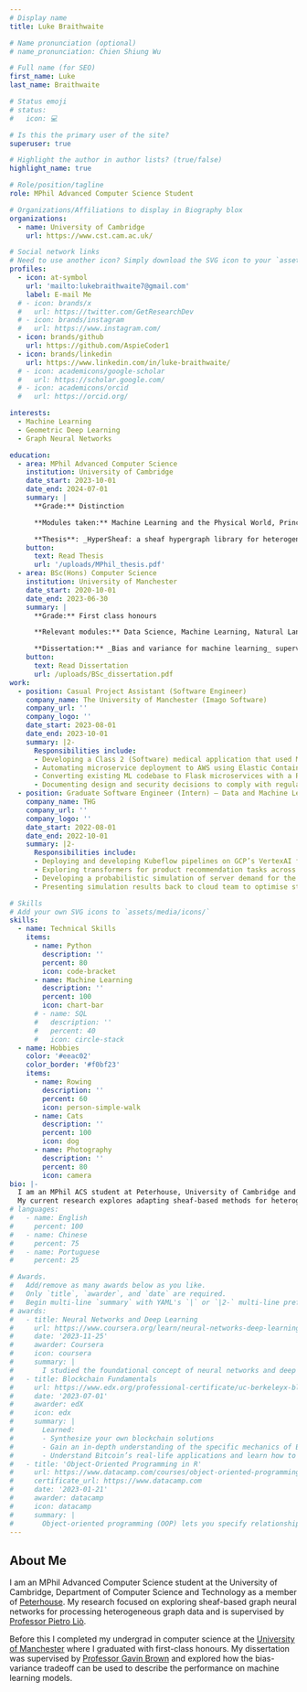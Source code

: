 ```yaml
---
# Display name
title: Luke Braithwaite

# Name pronunciation (optional)
# name_pronunciation: Chien Shiung Wu

# Full name (for SEO)
first_name: Luke
last_name: Braithwaite

# Status emoji
# status:
#   icon: 💻

# Is this the primary user of the site?
superuser: true

# Highlight the author in author lists? (true/false)
highlight_name: true

# Role/position/tagline
role: MPhil Advanced Computer Science Student

# Organizations/Affiliations to display in Biography blox
organizations:
  - name: University of Cambridge
    url: https://www.cst.cam.ac.uk/

# Social network links
# Need to use another icon? Simply download the SVG icon to your `assets/media/icons/` folder.
profiles:
  - icon: at-symbol
    url: 'mailto:lukebraithwaite7@gmail.com'
    label: E-mail Me
  # - icon: brands/x
  #   url: https://twitter.com/GetResearchDev
  # - icon: brands/instagram
  #   url: https://www.instagram.com/
  - icon: brands/github
    url: https://github.com/AspieCoder1
  - icon: brands/linkedin
    url: https://www.linkedin.com/in/luke-braithwaite/
  # - icon: academicons/google-scholar
  #   url: https://scholar.google.com/
  # - icon: academicons/orcid
  #   url: https://orcid.org/

interests:
  - Machine Learning
  - Geometric Deep Learning
  - Graph Neural Networks

education:
  - area: MPhil Advanced Computer Science
    institution: University of Cambridge
    date_start: 2023-10-01
    date_end: 2024-07-01
    summary: |
      **Grade:** Distinction

      **Modules taken:** Machine Learning and the Physical World, Principles of Machine Learning Systems, Machine Visual Perception, Theory of Deep Learning and Geometric Deep Learning.

      **Thesis**: _HyperSheaf: a sheaf hypergraph library for heterogenenous data_ supervised by Professor Pietro Liò. **Grade:** 84%.
    button:
      text: Read Thesis
      url: '/uploads/MPhil_thesis.pdf'
  - area: BSc(Hons) Computer Science
    institution: University of Manchester
    date_start: 2020-10-01
    date_end: 2023-06-30
    summary: |
      **Grade:** First class honours

      **Relevant modules:** Data Science, Machine Learning, Natural Language Processing, Natural Language Understanding and Mathematical Topics in Machine Learning.

      **Dissertation:** _Bias and variance for machine learning_ supervised by Professor Gavin Brown. **Grade:** 82%.
    button:
      text: Read Dissertation
      url: /uploads/BSc_dissertation.pdf
work:
  - position: Casual Project Assistant (Software Engineer)
    company_name: The University of Manchester (Imago Software)
    company_url: ''
    company_logo: ''
    date_start: 2023-08-01
    date_end: 2023-10-01
    summary: |2-
      Responsibilities include:
      - Developing a Class 2 (Software) medical application that used ML to predict hyperglycemia episodes.
      - Automating microservice deployment to AWS using Elastic Container Services to reduce deployment time.
      - Converting existing ML codebase to Flask microservices with a REST API.
      - Documenting design and security decisions to comply with regulatory requirements.
  - position: Graduate Software Engineer (Intern) — Data and Machine Learning
    company_name: THG
    company_url: ''
    company_logo: ''
    date_start: 2022-08-01
    date_end: 2022-10-01
    summary: |2-
      Responsibilities include:
      - Deploying and developing Kubeflow pipelines on GCP’s VertexAI for production models and experiments.
      - Exploring transformers for product recommendation tasks across e-commerce divisions.
      - Developing a probabilistic simulation of server demand for the cloud services division.
      - Presenting simulation results back to cloud team to optimise stock-on-hand.

# Skills
# Add your own SVG icons to `assets/media/icons/`
skills:
  - name: Technical Skills
    items:
      - name: Python
        description: ''
        percent: 80
        icon: code-bracket
      - name: Machine Learning
        description: ''
        percent: 100
        icon: chart-bar
      # - name: SQL
      #   description: ''
      #   percent: 40
      #   icon: circle-stack
  - name: Hobbies
    color: '#eeac02'
    color_border: '#f0bf23'
    items:
      - name: Rowing
        description: ''
        percent: 60
        icon: person-simple-walk
      - name: Cats
        description: ''
        percent: 100
        icon: dog
      - name: Photography
        description: ''
        percent: 80
        icon: camera
bio: |-
  I am an MPhil ACS student at Peterhouse, University of Cambridge and my research interests are graph representation learning and geometric deep learning.
  My current research explores adapting sheaf-based methods for heterogeneous graph data.
# languages:
#   - name: English
#     percent: 100
#   - name: Chinese
#     percent: 75
#   - name: Portuguese
#     percent: 25

# Awards.
#   Add/remove as many awards below as you like.
#   Only `title`, `awarder`, and `date` are required.
#   Begin multi-line `summary` with YAML's `|` or `|2-` multi-line prefix and indent 2 spaces below.
# awards:
#   - title: Neural Networks and Deep Learning
#     url: https://www.coursera.org/learn/neural-networks-deep-learning
#     date: '2023-11-25'
#     awarder: Coursera
#     icon: coursera
#     summary: |
#       I studied the foundational concept of neural networks and deep learning. By the end, I was familiar with the significant technological trends driving the rise of deep learning; build, train, and apply fully connected deep neural networks; implement efficient (vectorized) neural networks; identify key parameters in a neural network’s architecture; and apply deep learning to your own applications.
#   - title: Blockchain Fundamentals
#     url: https://www.edx.org/professional-certificate/uc-berkeleyx-blockchain-fundamentals
#     date: '2023-07-01'
#     awarder: edX
#     icon: edx
#     summary: |
#       Learned:
#       - Synthesize your own blockchain solutions
#       - Gain an in-depth understanding of the specific mechanics of Bitcoin
#       - Understand Bitcoin’s real-life applications and learn how to attack and destroy Bitcoin, Ethereum, smart contracts and Dapps, and alternatives to Bitcoin’s Proof-of-Work consensus algorithm
#   - title: 'Object-Oriented Programming in R'
#     url: https://www.datacamp.com/courses/object-oriented-programming-with-s3-and-r6-in-r
#     certificate_url: https://www.datacamp.com
#     date: '2023-01-21'
#     awarder: datacamp
#     icon: datacamp
#     summary: |
#       Object-oriented programming (OOP) lets you specify relationships between functions and the objects that they can act on, helping you manage complexity in your code. This is an intermediate level course, providing an introduction to OOP, using the S3 and R6 systems. S3 is a great day-to-day R programming tool that simplifies some of the functions that you write. R6 is especially useful for industry-specific analyses, working with web APIs, and building GUIs.
---
```


## About Me

I am an MPhil Advanced Computer Science student at the University of Cambridge, Department of Computer Science and Technology as a member of [Peterhouse](https://www.pet.cam.ac.uk).
My research focused on exploring sheaf-based graph neural networks for processing heterogeneous graph data and is supervised by [Professor Pietro Liò](https://www.cl.cam.ac.uk/~pl219/).

Before this I completed my undergrad in computer science at the [University of Manchester](https://www.manchester.ac.uk/) where I graduated with first-class honours.
My dissertation was supervised by [Professor Gavin Brown](https://profgavinbrown.github.io/) and explored how the bias-variance tradeoff can be used to describe the performance on machine learning models.